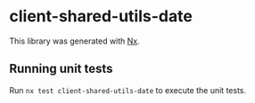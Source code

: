 # client-shared-utils-date

This library was generated with [Nx](https://nx.dev).

## Running unit tests

Run `nx test client-shared-utils-date` to execute the unit tests.
